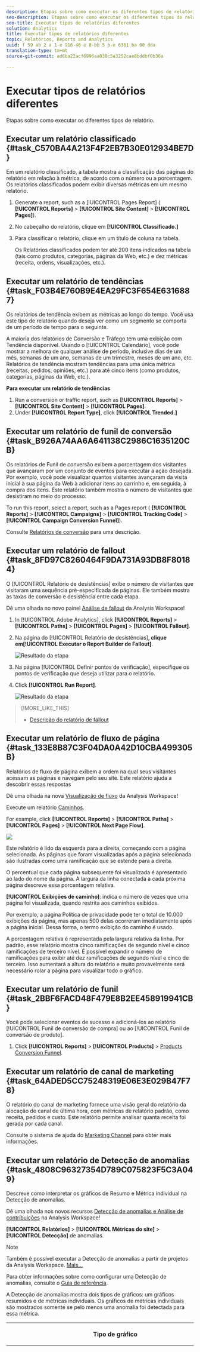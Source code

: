 ```yaml
---
description: Etapas sobre como executar os diferentes tipos de relatório.
seo-description: Etapas sobre como executar os diferentes tipos de relatório.
seo-title: Executar tipos de relatórios diferentes
solution: Analytics
title: Executar tipos de relatórios diferentes
topic: Relatórios, Reports and Analytics
uuid: f 59 ab 2 a 1-e 916-46 e 8-bb 5 b-e 6361 ba 00 dda
translation-type: tm+mt
source-git-commit: ad6ba22acf6996aa038c5a3252cae8bddbf0b36a

---
```



# Executar tipos de relatórios diferentes

Etapas sobre como executar os diferentes tipos de relatório.


## Executar um relatório classificado {#task_C570BA4A213F4F2EB7B30E012934BE7D}

Em um relatório classificado, a tabela mostra a classificação das páginas do relatório em relação à métrica, de acordo com o número ou a porcentagem. Os relatórios classificados podem exibir diversas métricas em um mesmo relatório.

<!-- 

t_reports_ranked.xml

 -->

1. Generate a report, such as a [!UICONTROL Pages Report] ( **[!UICONTROL Reports]** &gt; **[!UICONTROL Site Content]** &gt; **[!UICONTROL Pages]**).
1. No cabeçalho do relatório, clique em **[!UICONTROL Classificado.]**
1. Para classificar o relatório, clique em um título de coluna na tabela.

   Os Relatórios classificados podem ter até 200 itens indicados na tabela (tais como produtos, categorias, páginas da Web, etc.) e dez métricas (receita, ordens, visualizações, etc.).

## Executar um relatório de tendências {#task_F03B4E760B9E4EA29FC3F654E6316887}

Os relatórios de tendência exibem as métricas ao longo do tempo. Você usa este tipo de relatório quando deseja ver como um segmento se comporta de um período de tempo para o seguinte.

<!-- 

t_reports_trended.xml

 -->

A maioria dos relatórios de Conversão e Tráfego tem uma exibição com Tendência disponível. Usando o [!UICONTROL Calendário], você pode mostrar a melhora de qualquer análise de período, inclusive dias de um mês, semanas de um ano, semanas de um trimestre, meses de um ano, etc. Relatórios de tendência mostram tendências para uma única métrica (receitas, pedidos, opiniões, etc.) para até cinco itens (como produtos, categorias, páginas da Web, etc.).

**Para executar um relatório de tendências**

1. Run a conversion or traffic report, such as **[!UICONTROL Reports]** &gt; **[!UICONTROL Site Content]** &gt; **[!UICONTROL Pages]**.
1. Under **[!UICONTROL Report Type]**, click **[!UICONTROL Trended.]**

## Executar um relatório de funil de conversão {#task_B926A74AA6A641138C2986C1635120CB}

Os relatórios de Funil de conversão exibem a porcentagem dos visitantes que avançaram por um conjunto de eventos para executar a ação desejada. Por exemplo, você pode visualizar quantos visitantes avançaram da visita inicial à sua página da Web à adicionar itens ao carrinho e, em seguida, à compra dos itens. Este relatório também mostra o número de visitantes que desistiram no meio do processo.

<!-- 

t_reports_conversion_funnel.xml

 -->

To run this report, select a report, such as a Pages report ( **[!UICONTROL Reports]** &gt; **[!UICONTROL Campaigns]** &gt; **[!UICONTROL Tracking Code]** &gt; **[!UICONTROL Campaign Conversion Funnel]**).

Consulte [Relatórios de conversão](https://marketing.adobe.com/resources/help/en_US/reference/index.html?f=reports_conversion) para uma descrição.

## Executar um relatório de fallout {#task_8FD97C8260464F9DA731A93DB8F80184}

O [!UICONTROL Relatório de desistências] exibe o número de visitantes que visitaram uma sequência pré-especificada de páginas. Ele também mostra as taxas de conversão e desistência entre cada etapa.

<!-- 

t_reports_fallout.xml

 -->

Dê uma olhada no novo painel [Análise de fallout](https://marketing.adobe.com/resources/help/en_US/analytics/analysis-workspace/fallout_flow.html) da Analysis Workspace!

1. In [!UICONTROL Adobe Analytics], click **[!UICONTROL Reports]** &gt; **[!UICONTROL Paths]** &gt; **[!UICONTROL Pages]** &gt; **[!UICONTROL Fallout]**.
1. Na página do [!UICONTROL Relatório de desistências]**, clique em[!UICONTROL Executar o Report Builder de Fallout]**.

   ![Resultado da etapa](assets/fallout_add_items.png)

1. Na página [!UICONTROL Definir pontos de verificação], especifique os pontos de verificação que deseja utilizar para o relatório.
1. Click **[!UICONTROL Run Report]**.

   ![Resultado da etapa](assets/fallout_report.png)

>[!MORE_LIKE_THIS]
>
>* [Descrição do relatório de fallout](https://marketing.adobe.com/resources/help/en_US/reference/index.html?f=reports_fallout)


## Executar um relatório de fluxo de página {#task_133E8B87C3F04DA0A42D10CBA499305B}

Relatórios de fluxo de página exibem a ordem na qual seus visitantes acessam as páginas e navegam pelo seu site. Este relatório ajuda a descobrir essas respostas

<!-- 

t_reports_page_flow.xml

 -->

Dê uma olhada na nova [Visualização de fluxo](https://marketing.adobe.com/resources/help/en_US/analytics/analysis-workspace/flow.html) da Analysis Workspace!

Execute um relatório [Caminhos](https://marketing.adobe.com/resources/help/en_US/reference/index.html?f=reports_paths).

For example, click **[!UICONTROL Reports]** &gt; **[!UICONTROL Paths]** &gt; **[!UICONTROL Pages]** &gt; **[!UICONTROL Next Page Flow]**.

![](assets/page_flow.png)

Este relatório é lido da esquerda para a direita, começando com a página selecionada. As páginas que foram visualizadas após a página selecionada são ilustradas como uma ramificação que se estende para a direita.

O percentual que cada página subsequente foi visualizada é apresentado ao lado do nome da página. A largura da linha conectada a cada próxima página descreve essa porcentagem relativa.

**[!UICONTROL Exibições de caminho]**: indica o número de vezes que uma página foi visualizada, quando restrita aos caminhos exibidos.

Por exemplo, a página Política de privacidade pode ter o total de 10.000 exibições da página, mas apenas 500 delas ocorreram imediatamente após a página inicial. Dessa forma, o termo exibição do caminho é usado.

A porcentagem relativa é representada pela largura relativa da linha. Por padrão, esse relatório mostra cinco ramificações de segundo nível e cinco ramificações de terceiro nível. É possível expandir o número de ramificações para exibir até dez ramificações de segundo nível e cinco de terceiro. Isso aumentará a altura do relatório e muito provavelmente será necessário rolar a página para visualizar todo o gráfico.

## Executar um relatório de funil {#task_2BBF6FACD48F479E8B2EE458919941CB}

Você pode selecionar eventos de sucesso e adicioná-los ao relatório [!UICONTROL Funil de conversão de compra] ou ao [!UICONTROL Funil de conversão de produto].

<!-- 

t_reports_funnel.xml

 -->

1. Click **[!UICONTROL Reports]** &gt; **[!UICONTROL Products]** &gt; [Products Conversion Funnel](https://marketing.adobe.com/resources/help/en_US/reference/index.html?f=reports_conversion_funnel).

## Executar um relatório de canal de marketing {#task_64ADED5CC75248319E06E3E029B47F78}

O relatório do canal de marketing fornece uma visão geral do relatório da alocação de canal de última hora, com métricas de relatório padrão, como receita, pedidos e custo. Este relatório permite analisar quanta receita foi gerada por cada canal. 

<!-- 

t_reports_marketing_channel.xml

 -->

Consulte o sistema de ajuda do [Marketing Channel](https://marketing.adobe.com/resources/help/en_US/mchannel/index.html) para obter mais informações.

## Executar um relatório de Detecção de anomalias {#task_4808C96327354D789C075823F5C3A049}

Descreve como interpretar os gráficos de Resumo e Métrica individual na Detecção de anomalias.

<!-- 

t_anomaly_view.xml

 -->

Dê uma olhada nos novos recursos [Detecção de anomalias e Análise de contribuições](https://marketing.adobe.com/resources/help/en_US/analytics/analysis-workspace/anomaly_detection.html) na Analysis Workspace!

**[!UICONTROL Relatórios]** &gt; **[!UICONTROL Métricas do site]** &gt; **[!UICONTROL Detecção]** de anomalias.

>[!NOTE]
>
>Também é possível executar a Detecção de anomalias a partir de projetos da Analysis Workspace. [Mais...](https://marketing.adobe.com/resources/help/en_US/analytics/analysis-workspace/anomaly_detection.html)

Para obter informações sobre como configurar uma Detecção de anomalias, consulte o [Guia de referência](https://marketing.adobe.com/resources/help/en_US/sc/user/index.html#Setting_up_Anomaly_Detection).

A Detecção de anomalias mostra dois tipos de gráficos: um gráficos resumidos e de métricas individuais. Os gráficos de métricas individuais são mostrados somente se pelo menos uma anomalia foi detectada para essa métrica.

<table id="table_88163CD8FC164342855D90D01F9C581A"> 
 <thead> 
  <tr> 
   <th colname="col1" class="entry"> <p>Tipo de gráfico </p> </th> 
   <th colname="col2" class="entry"> <p>O que ele faz </p> </th> 
  </tr> 
 </thead>
 <tbody> 
  <tr> 
   <td colname="col1"> <p>Gráfico de resumo </p> <p><img placement="break"  src="assets/ad_summary_chart.png" width="570px" id="image_1CD4C4770BAA43C4AD7CBB824AD41338" /> </p> </td> 
   <td colname="col2"> <p> 
     <ul id="ul_D26DA3024CD7468291369F549557B28A"> 
      <li id="li_1C22B6E02FFB479FB71EFAD89EB37A4E">Cada caixa representa uma anomalia, rastreada por dia, que corresponde a uma métrica abaixo. </li> 
      <li id="li_8FC587D3FF4E452D83263CC7A10B6675">Verde indica anomalias acima da linha de tendência, azul abaixo da linha de tendência. </li> 
      <li id="li_25135AB691BF443599AF2A3A60E2E71A">Indica a força da anomalia: quanto maior for a anomalia, mais escura é a cor do ponto de dados e mais distante da linha de tendência. </li> 
      <li id="li_0C42AFA8897D420D8AB1A5D0F65B3B3A">Clicar em anomalias individuais leva o gráfico da métrica individual da anomalia (abaixo do gráfico de resumo) para o início. </li> 
      <li id="li_85C0F426952547B5A75D6BD31DE19CA5">Os valores percentuais de desvio (à esquerda do gráfico) são calculados da seguinte forma: 
       <ul id="ul_BEC0A88BFFAC4CF78BC9885FEB749694"> 
        <li id="li_1BAB2F50482745B69937DFAF1E09982E">Se os limites superiores e o valor esperado são os mesmos, o % de desvio é de 100%. </li> 
        <li id="li_CA48064F5788448C8646CCE196161237">Do contrário, o % de desvio é is ((valor real - valor limite superior)/(valor limite superior - valor esperado)) * 100 </li> 
        <li id="li_4090357A0D214BC7B1C3DE0615875554">Se os limites inferiores e o valor esperado forem os mesmos, o % de desvio será -100% </li> 
        <li id="li_EF694E1A4E874ECD94E1E8F7302E494F">Do contrário, o % de desvio é ((valor limite inferior - valor real)/(valor esperado - valor limite inferior)) * -100 </li> 
       </ul> </li> 
      <li id="li_5C05EF7023484CC993E96D63E842B65C">Clicar em <span class="uicontrol">Exibir segmentos</span> exibe o painel de segmentos, que permite aplicar segmentos a um relatório de detecção de anomalias. <a href="https://marketing.adobe.com/resources/help/en_US/analytics/segment/" format="http" scope="external"> Mais</a> sobre a segmentação. </li> 
      <li id="li_1B41CABF13D1407886C68EE3BC201E60">Clicar em <span class="uicontrol">Editar métricas</span> permite selecionar e desmarcar as métricas nas quais deseja detectar anomalias. </li> 
     </ul> </p> </td> 
  </tr> 
  <tr> 
   <td colname="col1"> <p>Gráfico de métrica individual </p> <p><img placement="break"  src="assets/metric_report.png" width="570px" id="image_5BBECFD91CF14478AA4761E6256BBCB9" /> </p> </td> 
   <td colname="col2"> <p> 
     <ul id="ul_739C5687013743A29B63089FDA763F45"> 
      <li id="li_456A0BDA4D4E46CE9CC1C3DBAA1E2220">Exibe os pontos de dados anômalos para métricas de tendências individuais (incluindo métricas calculadas) como pontos. </li> 
      <li id="li_89FD847C65F04F48BCA7CD38D0EC51CD">Mostra a anomalia mais recente no topo e classifica pelo número de anomalias. </li> 
      <li id="li_98B97A9706DE4455B8D8850904CBDE03">Exibe uma linha sólida para indicar dados reais coletados. Isso é comparado à previsão e à margem de erro para derivar se os pontos de dados são anômalos. </li> 
      <li id="li_0EEA38DDDC344BF3879430E67D74EB72">Exibe um linha pontilhada que representa uma previsão com base nos dados históricos (ou seja, o período de treinamento). </li> 
      <li id="li_035BD2725D004AEDB630BF8DFF4DA4F3">Exibe os intervalos/limites de confiança de 95% superior e inferior em cinza. </li> 
      <li id="li_021A3D1F2EDB4319B9B39620EF1C038A">Permite recolher e ampliar relatórios individuais ao clicar nas setas para cima e baixo ao lado do nome da métrica. </li> 
      <li id="li_722E4B9FC21047AC96D7B143197E293D">Altera a ordem na qual os gráficos de métricas aparecem ao reagir a detalhamentos no relatório de visão geral (consulte abaixo) </li> 
      <li id="li_A2441169B185475AA68A64F81E6E40B8">Permite você filtrar gráficos ao usar termos de pesquisa, como "página", para todas as métricas relacionadas à página. </li> 
      <li id="li_F1BBBFCA8E2A43C29658E4FCAA36C904">Permite exibir todas as métricas definidas ou somente aquelas com anomalias. </li> 
     </ul> </p> </td> 
  </tr> 
 </tbody> 
</table>

## Configuração da detecção de anomalias {#task_AF347B34F56E44A6AE70E019B6EB2F08}

Etapas para selecionar conjuntos de relatórios, métricas e períodos de treinamento/visualização para a detecção de anomalias.

<!-- 

t_anomaly_config.xml

 -->

Você configura uma Detecção de anomalias independentemente para cada conjunto de relatórios.

1. Navegue até **[!UICONTROL Análises &gt; Relatórios &gt; Métricas do site &gt; Detecção de anomalias]** .
1. Selecione o conjunto de relatórios para o qual você deseja rastrear a detecção diária de anomalias. Para exibir uma lista de conjuntos de relatórios, clique no menu suspenso do seletor do Conjunto de relatórios.
1. To select the metrics and/or define filtered metrics, click **[!UICONTROL Edit Metrics]**at the top right of the screen:  ![](assets/metrics_icon.png).

   Você pode coletar métricas da lista (incluindo métricas calculadas) de todas as métricas, ou a partir de uma lista de métricas rastreadas. Também é possível filtrar por termos específicos para limitar a lista. 1. Once the report has been generated, define the **[!UICONTROL Training Period]**and the **[!UICONTROL View Period]** for anomaly detection. (pense no período de treinamento como "período de aprendizado" do algoritmo). 

   ![](assets/view_training_periods.png)

   Lembre-se:

* O período de treinamento termina antes do início do período de visualização.
* O padrão para ambos é 30 dias e você pode ampliá-lo para 60 a 90 dias.
* A ampliação do período de treinamento coloca seus dados em um contexto maior e pode reduzir o tamanho de uma anomalia.

   O relatório de métricas de Detecção de anomalias é atualizado sempre que você alterar um parâmetro.
1. (Optional) Apply segments to the report by clicking **[!UICONTROL Show Segments]** and selecting one or more existing segments or creating a new segment and applying it.

   ![](assets/ad_top_menu.png)

   Consulte o [Guia de Segmentação do Analytics](https://marketing.adobe.com/resources/help/en_US/analytics/segment/) para obter mais informações sobre a criação e o gerenciamento de segmentos. 1. (Opcional) Marque como favorito ou insira um marcador no relatório.
1. (Opcional) Altere a data final do Período de visualização. O padrão é ontem.
1. Você pode começar a interpretar o relatório. [Exibindo gráficos de Detecção de anomalias](../../analyze/reports-analytics/t-running-report-types.md#task_4808C96327354D789C075823F5C3A049).

## Executar um relatório em tempo real {#task_5D25929C918E40B18965222FA94176B0}

Descreve como visualizar e interpretar relatórios em tempo real.

<!-- 

reports_realtime.xml

 -->

**[!UICONTROL Relatórios &gt; Métricas do site &gt; Tempo real]** .

Os relatórios em tempo real oferecem dois relatórios principais - um relatório de visão geral e um relatório detalhado. Cada um consiste em vários reportlets.

Para obter informações sobre como configurar relatórios em tempo real, consulte o [Guia de referência do Analytics](https://marketing.adobe.com/resources/help/en_US/reference/index.html#RealTime_Reports_Configuration).

1. Take a look at the **[!UICONTROL Overview]** report and its components:  ![](assets/rtr_overview_report.png)

   <table id="choicetable_8586BECF55E843B2B5CD41205567EA32"> 
   <thead class="chhead sthead"> 
   <th class="choptionhd"> Componente da interface do usuário </th> 
   <th class="chdeschd"> Descrição </th> 
   </thead> 
   <tr class="chrow strow"> 
   <td class="choption"><strong>Selecione o Conjunto de relatórios</strong></td> 
   <td class="chdesc stentry"> Mostra o conjunto de relatórios que esse relatório em tempo real cobre. Para alterar o conjunto de relatórios, consulte <a href="https://marketing.adobe.com/resources/help/en_US/reference/?f=t_realtime_admin" format="http" scope="external">Configuração dos relatórios em tempo real </a>. </td> 
   </tr> 
   <tr class="chrow strow"> 
   <td class="choption"><strong>Alternar entre relatórios</strong></td> 
   <td class="chdesc stentry"> Permite que você alterne entre relatórios configurados (máximo de 3). </td> 
   </tr> 
   <tr class="chrow strow"> 
   <td class="choption"><strong>Selecionar intervalo de tempo</strong></td> 
   <td class="chdesc stentry"> Permite que você escolha o intervalo de tempo geral que será usado por todos os reportlets no relatório. </td> 
   </tr> 
   <tr class="chrow strow"> 
   <td class="choption"><strong>Configurar relatórios</strong></td> 
   <td class="chdesc stentry"> O link com ícone de engrenagem está visível somente se você tem direitos de administrador. Ao clicar no link, você é levado ao Gerenciador de conjuntos de relatórios em <span class="ignoretag"><span class="uicontrol">Ferramentas do administrador</span> &gt; <span class="uicontrol">Conjuntos de relatórios</span> &gt; <span class="uicontrol">Editar configurações</span> &gt; <span class="uicontrol">Tempo real </span> </span>. </td> 
   </tr> 
   <tr class="chrow strow"> 
   <td class="choption"><strong>Visualização em tela inteira</strong></td> 
   <td class="chdesc stentry"> O ícone de visualização em tela inteira é visível somente se o monitore tem uma taxa de aspecto específica (16:9 ou 16:10) e se o navegador oferece suporte para isso. Observe que você não pode interagir com a tela enquanto está no modo de tela inteira (pressione <span class="uicontrol">Esc</span> para sair). O modo de tela inteira não atinge o tempo limite. </td> 
   </tr> 
   <tr class="chrow strow"> 
   <td class="choption"><strong>Reportlet de tráfego do site</strong></td> 
   <td class="chdesc stentry"> Os dados da linha de tendência azul mostram o tráfego total do site geral. O eixo X utiliza identificadores literais (há 15 minutos, há 10 minutos) exceto pelo valor atual, que é mostrado como uma expressão em tempo real. </td> 
   </tr> 
   <tr class="chrow strow"> 
   <td class="choption"><strong>Reportlet de total do site</strong></td> 
   <td class="chdesc stentry"> Apresenta uma contagem do Total do site para a métrica selecionada dos relatórios em tempo real para os últimos N minutos. "N" é configurável através do seletor de Intervalo de tempo. <p>A cor e a direção da set são baseadas no seguinte algoritmo: 
      <ul id="ul_9F40CEA33798467393CB1266BB36D500"> 
      <li id="li_CCD01A44F912487DA5681EA50113643C">Ganho relevante (Seta para cima): &gt; 100% </li> 
      <li id="li_7402491A9A614851B7F2AE0C77BD9A97">Ganho (Seta para cima, à direita): entre 5 % e 100% </li> 
      <li id="li_BCA79C08B5714D4B9315068112C66107"> Simples (Seta para direita): entre 5% e -5% </li> 
      <li id="li_234ECBD7D83A4AE680E4A70BF288681F"> Perda (Seta para baixo à direita): entre -5% e -100% </li> 
      <li id="li_10C5EA8803604C1CA714D3DB27478B31"> Perda significativa (Seta para baixo): &lt; -100% </li> 
      </ul> </p> <p>Se o total do site é informado em "instâncias", estas refletem a dimensão no reportlet principal. Se o nome de instância específico existe (como "Visualizações de página"), o total do site informa esse nome. </p> </td> 
   </tr> 
   <tr class="chrow strow"> 
   <td class="choption"><strong>Reportlet principal</strong></td> 
   <td class="chdesc stentry"> Relatório para a dimensão principal do relatório em tempo real e sua métrica. Apresenta uma linha de tendência para esse elemento no intervalo de tempo selecionado. O total da métrica representa a soma da linha de tendência completa. A seta indica se o item obtém muitos ganhos, ganhos, simples, perde ou perde bastante. </td> 
   </tr> 
   <tr class="chrow strow"> 
   <td class="choption"><strong>Caixa de diálogo de pesquisa</strong></td> 
   <td class="chdesc stentry"> A pesquisa afeta todos os reportlets. A pesquisa persiste enquanto você visualiza o relatório. </td> 
   </tr> 
   <tr class="chrow strow"> 
   <td class="choption"><strong>Classificar por... Mais popular/ganhadores/perdedores</strong></td> 
   <td class="chdesc stentry"> Você pode alternar para classificar por <span class="uicontrol">Mais popular</span> (padrão), <span class="uicontrol">Ganhadores</span> (dimensões que mostram o maior crescimento) e <span class="uicontrol">Perdedores</span> (dimensões em uma trajetória descendente). <p>Esta é a fórmula usada para determinar ganhadores ou perdedores: o tempo real procura a amostra mais anterior e a amostra mais próxima a mais recente, e efetua um cálculo simples de "% de alteração". Portanto, se "Últimos 15 minutos" for selecionado e n representa o minuto atual, n-1 é comparado a n-15. No momento, o Tempo real não efetua ponderação. O minuto atual é ignorado, pois não está completo e provavelmente produz uma % de alteração falsa. </p> <p>Essa fórmula é consistente em todas as métricas usadas no relatório de tempo real. </p> </td> 
   </tr> 
   <tr class="chrow strow"> 
   <td class="choption"><strong>Reportlet 1 secundário</strong></td> 
   <td class="chdesc stentry"> Apresenta os Relatórios em tempo real para a dimensão dos relatórios provisionados em segundo lugar e para a métrica. <p>O reportlet 1 secundário mostra as 4 principais categorias; a 5ª é um agregado de todos os valores restantes. Para cada categoria, é fornecida a visualização total bruta da categoria. Além disso, o total para todas as categorias são mostrados no centro. </p> <p> Passar o mouse sobre uma seção destaca a categoria associada e exibe a linha de tendência da categoria abaixo da rosca. </p> <p> Passar o mouse sobre um item de linha destaca-o, além da seção associada e exibe a linha de tendência da categoria abaixo da rosca. </p> </td> 
   </tr> 
   <tr class="chrow strow"> 
   <td class="choption"><strong>Reportlet 2 secundário</strong></td> 
   <td class="chdesc stentry"> Apresenta Relatórios em tempo real para a dimensão do terceiro relatório provisionado e para a métrica. Passar o mouse sobre a etiqueta do item desliza a etiqueta para a direita e revela uma linha de tendência para o item focalizado. </td> 
   </tr> 
   </table>

1. Click a list item in the Primary Reportlet to launch the **[!UICONTROL Details]** view for that list item:  ![](assets/rtr_detail_report.png)

   | **Reportlet de tendência do item** | Apresenta a linha de tendência do item selecionado no Relatório de visão geral nos últimos N minutos. N é configurável através do seletor de Intervalo de tempo. |
   |---|---|
   | **Reportlet total do item** | Apresenta uma contagem de métrica total do item selecionado no Relatório de visão geral nos últimos N minutos. N é configurável através do seletor de Intervalo de tempo. |
   | **Reportlet 1 secundário correlacionado** | Esse reportlet é semelhante ao Reportlet 1 secundário. A única diferença é a fonte de dados usados para preencher esse relatório: neste exemplo, o relatório mostra a correlação (ou o detalhamento) entre uma página específica (aquela selecionada no reportlet primário do relatório de Visão geral) e as instâncias visualizadas. |
   | **Reportlet 2 secundário correlacionado** | Esse reportlet é semelhante ao Reportlet 2 secundário. A única diferença é a fonte de dados utilizada para preencher esse relatório: neste exemplo, o relatório mostra a correlação (ou o detalhamento) entre uma página específica (aquela selecionada no reportlet primário do relatório de Visão geral) e a dimensão do idioma. |
